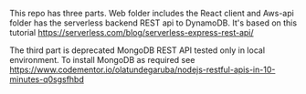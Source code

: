 This repo has three parts. Web folder includes the React client and Aws-api folder has the serverless backend REST api to DynamoDB. It's based on this tutorial 
https://serverless.com/blog/serverless-express-rest-api/

The third part is deprecated MongoDB REST API tested only in local environment. To install MongoDB as required see https://www.codementor.io/olatundegaruba/nodejs-restful-apis-in-10-minutes-q0sgsfhbd
